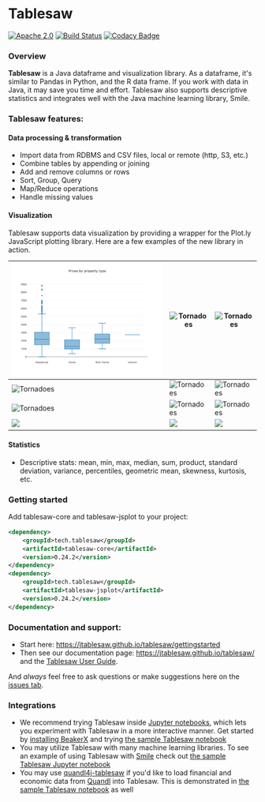 Tablesaw
=======

[![Apache 2.0](https://img.shields.io/github/license/nebula-plugins/nebula-project-plugin.svg)](http://www.apache.org/licenses/LICENSE-2.0)
[![Build Status](https://travis-ci.org/jtablesaw/tablesaw.svg?branch=master)](https://travis-ci.org/jtablesaw/tablesaw)
[![Codacy Badge](https://api.codacy.com/project/badge/Grade/5029f48d00c24f1ea378b090210cf7da)](https://www.codacy.com/app/jtablesaw/tablesaw?utm_source=github.com&amp;utm_medium=referral&amp;utm_content=jtablesaw/tablesaw&amp;utm_campaign=Badge_Grade)

### Overview

__Tablesaw__ is a Java dataframe and visualization library. As a dataframe, it's similar to Pandas in Python, and the R data frame. If you work with data in Java, it may save you time and effort. Tablesaw also supports descriptive statistics and integrates well with the Java machine learning library, Smile. 

### Tablesaw features: 

#### Data processing & transformation
* Import data from RDBMS and CSV files, local or remote (http, S3, etc.)
* Combine tables by appending or joining
* Add and remove columns or rows
* Sort, Group, Query 
* Map/Reduce operations
* Handle missing values

#### Visualization

Tablesaw supports data visualization by providing a wrapper for the Plot.ly JavaScript plotting library. Here are a few examples of the new library in action.

| ![box](https://github.com/jtablesaw/tablesaw/blob/master/docs/userguide/images/eda/box1.png) | ![Tornadoes](https://jtablesaw.github.io/tablesaw/userguide/images/ml/regression/run%20diff%20vs%20wins.png) | ![Tornadoes](https://jtablesaw.github.io/tablesaw/userguide/images/tornado.scatter.png) |
| ------------------------------------------------------------ | ------------------------------------------------------------ | ------------------------------------------------------------ |
| ![Tornadoes](https://jtablesaw.github.io/tablesaw/userguide/images/eda/bush_time_series2.png) | ![Tornadoes](https://jtablesaw.github.io/tablesaw/userguide/images/eda/fatalities_by_scale.png) | ![Tornadoes](https://jtablesaw.github.io/tablesaw/userguide/images/eda/histogram2.png) |
| ![Tornadoes](https://jtablesaw.github.io/tablesaw/userguide/images/eda/histogram2d.png) | ![Tornadoes](https://jtablesaw.github.io/tablesaw/userguide/images/eda/pie.png) | ![Tornadoes](https://jtablesaw.github.io/tablesaw/userguide/images/eda/wine_bubble_3d.png) |
| ![](https://jtablesaw.github.io/tablesaw/userguide/images/eda/wine_bubble_with_groups.png) | ![](https://jtablesaw.github.io/tablesaw/userguide/images/eda/robberies_area.png) | ![](https://jtablesaw.github.io/tablesaw/userguide/images/ml/regression/wins%20by%20year.png) |

#### Statistics

- Descriptive stats: mean, min, max, median, sum, product, standard deviation, variance, percentiles, geometric mean, skewness, kurtosis, etc.

### Getting started

Add tablesaw-core and tablesaw-jsplot to your project: 

```xml
<dependency>
    <groupId>tech.tablesaw</groupId>
    <artifactId>tablesaw-core</artifactId>
    <version>0.24.2</version>
</dependency>
<dependency>
    <groupId>tech.tablesaw</groupId>
    <artifactId>tablesaw-jsplot</artifactId>
    <version>0.24.2</version>
</dependency>
```

### Documentation and support:

- Start here:  https://jtablesaw.github.io/tablesaw/gettingstarted
- Then see our documentation page: https://jtablesaw.github.io/tablesaw/ and the [Tablesaw User Guide](https://jtablesaw.github.io/tablesaw/userguide/toc).

And *always* feel free to ask questions or make suggestions here on the [issues tab](https://github.com/jtablesaw/tablesaw/issues). 

### Integrations

- We recommend trying Tablesaw inside [Jupyter notebooks](http://arogozhnikov.github.io/2016/09/10/jupyter-features.html), which lets you experiment with Tablesaw in a more interactive manner. Get started by [installing BeakerX](http://beakerx.com/documentation) and trying [the sample Tablesaw notebook](https://github.com/twosigma/beakerx/blob/master/doc/groovy/Tablesaw.ipynb)
- You may utilize Tablesaw with many machine learning libraries. To see an example of using Tablesaw with [Smile](https://haifengl.github.io/smile/) check out [the sample Tablesaw Jupyter notebook](https://github.com/twosigma/beakerx/blob/master/doc/groovy/Tablesaw.ipynb) 
- You may use [quandl4j-tablesaw](http://quandl4j.org) if you'd like to load financial and economic data from [Quandl](https://www.quandl.com) into Tablesaw. This is demonstrated in [the sample Tablesaw notebook](https://github.com/twosigma/beakerx/blob/master/doc/groovy/Tablesaw.ipynb) as well
